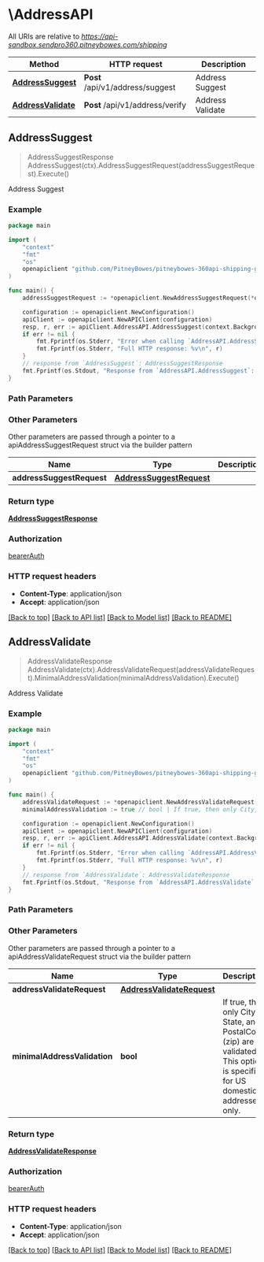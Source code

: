 # \AddressAPI

All URIs are relative to *https://api-sandbox.sendpro360.pitneybowes.com/shipping*

Method | HTTP request | Description
------------- | ------------- | -------------
[**AddressSuggest**](AddressAPI.md#AddressSuggest) | **Post** /api/v1/address/suggest | Address Suggest
[**AddressValidate**](AddressAPI.md#AddressValidate) | **Post** /api/v1/address/verify | Address Validate



## AddressSuggest

> AddressSuggestResponse AddressSuggest(ctx).AddressSuggestRequest(addressSuggestRequest).Execute()

Address Suggest



### Example

```go
package main

import (
	"context"
	"fmt"
	"os"
	openapiclient "github.com/PitneyBowes/pitneybowes-360api-shipping-go"
)

func main() {
	addressSuggestRequest := *openapiclient.NewAddressSuggestRequest(*openapiclient.NewAddressSuggestRequestAddress("27 Watervw Dr", "Shelton", "US", "06484", "CT")) // AddressSuggestRequest | 

	configuration := openapiclient.NewConfiguration()
	apiClient := openapiclient.NewAPIClient(configuration)
	resp, r, err := apiClient.AddressAPI.AddressSuggest(context.Background()).AddressSuggestRequest(addressSuggestRequest).Execute()
	if err != nil {
		fmt.Fprintf(os.Stderr, "Error when calling `AddressAPI.AddressSuggest``: %v\n", err)
		fmt.Fprintf(os.Stderr, "Full HTTP response: %v\n", r)
	}
	// response from `AddressSuggest`: AddressSuggestResponse
	fmt.Fprintf(os.Stdout, "Response from `AddressAPI.AddressSuggest`: %v\n", resp)
}
```

### Path Parameters



### Other Parameters

Other parameters are passed through a pointer to a apiAddressSuggestRequest struct via the builder pattern


Name | Type | Description  | Notes
------------- | ------------- | ------------- | -------------
 **addressSuggestRequest** | [**AddressSuggestRequest**](AddressSuggestRequest.md) |  | 

### Return type

[**AddressSuggestResponse**](AddressSuggestResponse.md)

### Authorization

[bearerAuth](../README.md#bearerAuth)

### HTTP request headers

- **Content-Type**: application/json
- **Accept**: application/json

[[Back to top]](#) [[Back to API list]](../README.md#documentation-for-api-endpoints)
[[Back to Model list]](../README.md#documentation-for-models)
[[Back to README]](../README.md)


## AddressValidate

> AddressValidateResponse AddressValidate(ctx).AddressValidateRequest(addressValidateRequest).MinimalAddressValidation(minimalAddressValidation).Execute()

Address Validate



### Example

```go
package main

import (
	"context"
	"fmt"
	"os"
	openapiclient "github.com/PitneyBowes/pitneybowes-360api-shipping-go"
)

func main() {
	addressValidateRequest := *openapiclient.NewAddressValidateRequest("27 Watervw Dr", "US", "06484") // AddressValidateRequest | 
	minimalAddressValidation := true // bool | If true, then only City, State, and PostalCode (zip) are validated. This option is specific for US domestic addresses only. (optional)

	configuration := openapiclient.NewConfiguration()
	apiClient := openapiclient.NewAPIClient(configuration)
	resp, r, err := apiClient.AddressAPI.AddressValidate(context.Background()).AddressValidateRequest(addressValidateRequest).MinimalAddressValidation(minimalAddressValidation).Execute()
	if err != nil {
		fmt.Fprintf(os.Stderr, "Error when calling `AddressAPI.AddressValidate``: %v\n", err)
		fmt.Fprintf(os.Stderr, "Full HTTP response: %v\n", r)
	}
	// response from `AddressValidate`: AddressValidateResponse
	fmt.Fprintf(os.Stdout, "Response from `AddressAPI.AddressValidate`: %v\n", resp)
}
```

### Path Parameters



### Other Parameters

Other parameters are passed through a pointer to a apiAddressValidateRequest struct via the builder pattern


Name | Type | Description  | Notes
------------- | ------------- | ------------- | -------------
 **addressValidateRequest** | [**AddressValidateRequest**](AddressValidateRequest.md) |  | 
 **minimalAddressValidation** | **bool** | If true, then only City, State, and PostalCode (zip) are validated. This option is specific for US domestic addresses only. | 

### Return type

[**AddressValidateResponse**](AddressValidateResponse.md)

### Authorization

[bearerAuth](../README.md#bearerAuth)

### HTTP request headers

- **Content-Type**: application/json
- **Accept**: application/json

[[Back to top]](#) [[Back to API list]](../README.md#documentation-for-api-endpoints)
[[Back to Model list]](../README.md#documentation-for-models)
[[Back to README]](../README.md)

